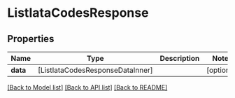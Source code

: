 # ListIataCodesResponse

## Properties
Name | Type | Description | Notes
------------ | ------------- | ------------- | -------------
**data** | [ListIataCodesResponseDataInner] |  | [optional] 

[[Back to Model list]](../README.md#models) [[Back to API list]](../README.md#api-endpoints) [[Back to README]](../README.md)


